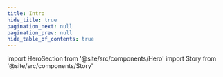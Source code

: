 ```yaml
---
title: Intro
hide_title: true
pagination_next: null
pagination_prev: null
hide_table_of_contents: true
---
```


import HeroSection from '@site/src/components/Hero'
import Story from '@site/src/components/Story'

<HeroSection />
<Story />

